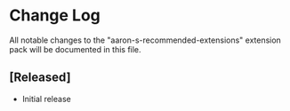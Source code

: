 # Change Log

All notable changes to the "aaron-s-recommended-extensions" extension pack will be documented in this file.

## [Released]

- Initial release
